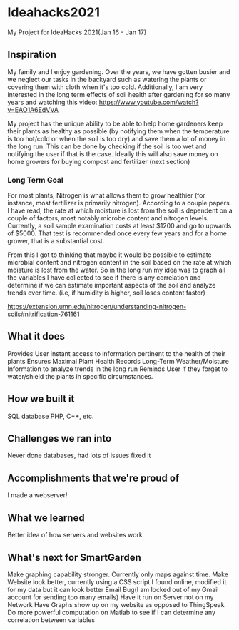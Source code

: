 # Ideahacks2021
My Project for IdeaHacks 2021(Jan 16 - Jan 17)
## Inspiration
My family and I enjoy gardening. Over the years, we have gotten busier and we neglect our tasks in the backyard such as watering the plants or covering them with cloth when it's too cold.
Additionally, I am very interested in the long term effects of soil health after gardening for so many years and watching this video: https://www.youtube.com/watch?v=EAO1A6EdVVA

My project has the unique ability to be able to help home gardeners keep their plants as healthy as possible (by notifying them when the temperature is too hot/cold or when the soil is too dry) and save them a lot of money in the long run. This can be done by checking if the soil is too wet and notifying the user if that is the case. Ideally this will also save money on home growers for buying compost and fertilizer (next section)

### Long Term Goal
For most plants, Nitrogen is what allows them to grow healthier (for instance, most fertilizer is primarily nitrogen).
According to a couple papers I have read, the rate at which moisture is lost from the soil is dependent on a couple of factors, most notably microbe content and nitrogen levels.
Currently, a soil sample examination costs at least $1200 and go to upwards of $5000. That test is recommended once every few years and for a home grower, that is a substantial cost.

From this I got to thinking that maybe it would be possible to estimate microbial content and nitrogen content in the soil based on the rate at which moisture is lost from the water. So in the long run my idea was to graph all the variables I have collected to see if there is any correlation and determine if we can estimate important aspects of the soil and analyze trends over time. (i.e, if humidity is higher, soil loses content faster)

https://extension.umn.edu/nitrogen/understanding-nitrogen-soils#nitrification-761161


## What it does
Provides User instant access to information pertinent to the health of their plants
Ensures Maximal Plant Health
Records Long-Term Weather/Moisture Information to analyze trends in the long run
Reminds User if they forget to water/shield the plants in specific circumstances.

## How we built it
SQL database PHP, C++, etc.
## Challenges we ran into
Never done databases, had lots of issues fixed it

## Accomplishments that we're proud of
I made a webserver!

## What we learned
Better idea of how servers and websites work
## What's next for SmartGarden
Make graphing capability stronger. Currently only maps against time.
Make Website look better, currently using a CSS script I found online, modified it for my data but it can look better
Email Bug(I am locked out of my Gmail account for sending too many emails)
Have it run on Server not on my Network
Have Graphs show up on my website as opposed to ThingSpeak
Do more powerful computation on Matlab to see if I can determine any correlation between variables
